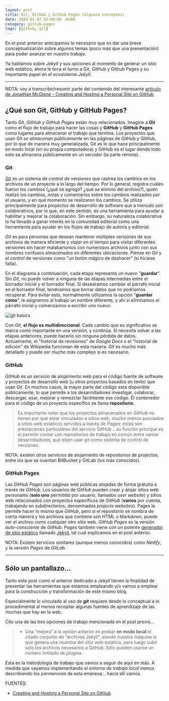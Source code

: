 ```yaml
---
layout: post
title: Git, GitHub y Github Pages (algunos conceptos)
date: 2020-01-07 02:00:00 -0300
category: github-pages
tags: [github, git]
---
```


En el post anterior anticipamos lo necesario que es dar una breve conceptualización sobre algunos temas (poco más que una presentación) para poder avanzar en nuestro trabajo.

Ya hablamos sobre *Jekyll* y sus opciones al momento de generar un sitio web estático; ahora le toca el turno a Git, GitHub y Github Pages y su importante papel en el *ecosistema Jekyll*.

***

NOTA: voy a transcribir/resumir parte del contenido del interesante  [artículo de Jonathan McGlone - Creating and Hosting a Personal Site on GitHub](http://jmcglone.com/guides/github-pages/)

## ¿Qué son Git, GitHub y GitHub Pages?

Tanto *Git*, *GitHub* y *GitHub Pages* están muy relacionados. Imagine a **Git** como el flujo de trabajo para hacer las cosas y **GitHub** y **GitHub Pages** como lugares para almacenar el trabajo que termina. Los proyectos que usan Git *se almacenan públicamente* en las páginas de GitHub y GitHub, por lo que de manera muy generalizada, Git es lo que hace principalmente en modo local (en su propia computadora) y GitHub es el lugar donde todo esto se almacena públicamente en un servidor (la parte remota).       

### Git

[*Git*](http://git-scm.com/) es un sistema de control de versiones que rastrea los cambios en los archivos de un proyecto a lo largo del tiempo. Por lo general, registra cuáles fueron los cambios (¿qué se agregó? ¿qué se eliminó del archivo?), quién realizó los cambios, notas y comentarios sobre los cambios realizados por el usuario, y en qué momento se realizaron los cambios. Se utiliza principalmente para proyectos de desarrollo de software que a menudo son colaborativos, por lo que, en este sentido, es una herramienta para ayudar a habilitar y mejorar la colaboración. Sin embargo, su naturaleza colaborativa lo ha llevado a ganar interés en la comunidad editorial como una herramienta para ayudar en los flujos de trabajo de autoría y editorial.

*Git* es para personas que desean mantener múltiples versiones de sus archivos de manera eficiente y *viajar en el tiempo* para visitar diferentes versiones sin hacer malabarismos con numerosos archivos junto con sus nombres confusos almacenados en diferentes ubicaciones. Piense en *Git* y el control de versiones como "un botón mágico de deshacer" (si hiciese falta).

En el diagrama a continuación, cada etapa representa un nuevo "**guardar**". Sin *Git*, no puede volver a ninguna de las etapas intermedias entre el borrador inicial y el borrador final. Si deseáramos cambiar el párrafo inicial en el borrador final, tendríamos que borrar datos que no podríamos recuperar. Para evitar esto, normalmente utilizamos la opción "**guardar como**", le asignamos al trabajo un nombre diferente, y ahí sí eliminamos el párrafo inicial y comenzamos a escribir uno nuevo.

![git basics]({{site.baseurl}}/images/git-basics.png)

Con *Git*, **el flujo es multidireccional**. Cada cambio que es significativo se marca como importante en una versión, y continúa. Si necesita volver a las etapas anteriores, puede hacerlo sin ninguna pérdida de datos. Actualmente, el "historial de revisiones" de *Google Docs* o el "historial de edición" de Wikipedia funcionan de esta manera. *Git* es mucho más detallado y puede ser mucho más complejo si es necesario.

### GitHub

*GitHub* es un servicio de alojamiento web para el código fuente de software y proyectos de desarrollo web (u otros proyectos basados en texto) que usan *Git*. En muchos casos, la mayor parte del código está disponible públicamente, lo que permite a los desarrolladores investigar, colaborar, descargar, usar, mejorar y remezclar fácilmente ese código. El contenedor para el código de un proyecto específico se llama **repositorio**.

> Es importante notar que los proyectos almacenados en *GitHub* no tienen por qué estar vinculados a sitios web, mucho menos asociados a sitios web estáticos servidos a través de *Pages*: estas son prestaciones particulares del servicio GitHub... su función principal es el permitir contar con repositorios de trabajo en común entre varios desarrolladores, que elijen usar *git* como sistema de control de versiones.

NOTA: existen otros servicios de alojamiento de repositorios de projectos, entre los que se cuentan BitBucket y GitLab (los más conocidos).

### GitHub Pages

Las *GitHub Pages* son páginas web públicas alojadas de forma gratuita a través de *GitHub*. Los usuarios de *GitHub* pueden crear y alojar sitios web personales (**solo uno** permitido por usuario, llamados *user website*) y sitios web relacionados con proyectos específicos de *GitHub* (**varios** por cuenta, trabajando en subdirectorios, denominados *projects websites*). Pages le permite hacer lo mismo que *GitHub*, pero si el repositorio se nombra de cierta manera y los archivos que contiene son HTML o Markdown, puede ver el archivo como cualquier otro sitio web. *GitHub Pages* es la versión *auto-consciente* de *GitHub*. *Pages* también viene con un potente [generador de sitio estático](http://staticgen.com/) llamado [Jekyll](http://jekyllrb.com/), tal cual explicamos en el post anterior.

NOTA: Existen servicios similares (aunque menos conocidos) como *Netlify*, y la versión *Pages* de *GitLab*.

***

## Sólo un pantallazo...

Tanto este post como el anterior dedicado a *Jekyll*  tienen la finalidad de presentar las herramientas que estamos empleando y/o vamos a emplear para la construcción y transformación de este mismo blog.

Especialmente lo vinculado al uso de ***git*** requiere desde lo conceptual a lo procedimental al menos recopilar algunas fuentes de aprendizaje de las muchas que hay en la web.

Cito una de las tres opciones de trabajo mencionada en el post previo...

> + Una “mejora” a la opción anterior es probar **en modo local** el citado conjunto de “archivos Jekyll”, siendo nuestra máquina la que genera una muestra del sitio web estático, para luego subir solo los archivos necesarios a GitHub. Sólo pueden usarse un número limitado de *plugins*.

Esta es la metodología de trabajo que vamos a seguir de aquí en más. A medida que vayamos implementando el *entorno de trabajo local* iremos describiendo los pormenores de esta empresa... hacia allí vamos.

FUENTES:

+ [Creating and Hosting a Personal Site on GitHub](http://jmcglone.com/guides/github-pages/)
